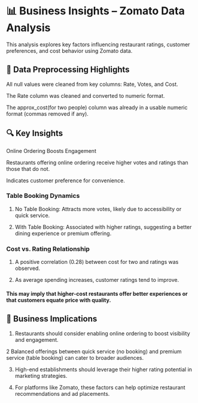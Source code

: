 # 📊 Business Insights – Zomato Data Analysis
This analysis explores key factors influencing restaurant ratings, customer preferences, and cost behavior using Zomato data.

## 🧹 Data Preprocessing Highlights
All null values were cleaned from key columns: Rate, Votes, and Cost.

The Rate column was cleaned and converted to numeric format.

The approx_cost(for two people) column was already in a usable numeric format (commas removed if any).

## 🔍 Key Insights
Online Ordering Boosts Engagement

Restaurants offering online ordering receive higher votes and ratings than those that do not.

Indicates customer preference for convenience.

### Table Booking Dynamics

1. No Table Booking: Attracts more votes, likely due to accessibility or quick service.

2. With Table Booking: Associated with higher ratings, suggesting a better dining experience or premium offering.

### Cost vs. Rating Relationship

1. A positive correlation (0.28) between cost for two and ratings was observed.

2. As average spending increases, customer ratings tend to improve.

#### This may imply that higher-cost restaurants offer better experiences or that customers equate price with quality.

## 📌 Business Implications
1. Restaurants should consider enabling online ordering to boost visibility and engagement.

2 Balanced offerings between quick service (no booking) and premium service (table booking) can cater to broader audiences.

3. High-end establishments should leverage their higher rating potential in marketing strategies.

4. For platforms like Zomato, these factors can help optimize restaurant recommendations and ad placements.


